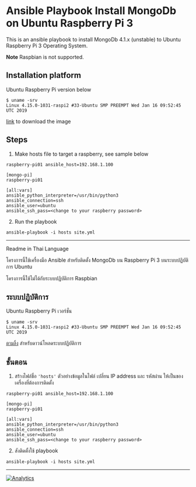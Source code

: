 # Ansible Playbook Install MongoDb on Ubuntu Raspberry Pi 3
This is an ansible playbook to install MongoDb 4.1.x (unstable) to Ubuntu Raspberry Pi 3 Operating System.

**Note** Raspbian is not supported.

## Installation platform
Ubuntu Raspberry Pi version below 
```
$ uname -srv
Linux 4.15.0-1031-raspi2 #33-Ubuntu SMP PREEMPT Wed Jan 16 09:52:45 UTC 2019
```
[link](https://www.ubuntu.com/download/iot/raspberry-pi-2-3) to download the image


## Steps
1. Make hosts file to target a raspberry, see sample below
```
raspberry-pi01 ansible_host=192.168.1.100

[mongo-pi]
raspberry-pi01

[all:vars]
ansible_python_interpreter=/usr/bin/python3
ansible_connection=ssh
ansible_user=ubuntu
ansible_ssh_pass=<change to your raspberry password>
```
2. Run the playbook
```
ansible-playbook -i hosts site.yml
```
---
Readme in Thai Language

โครงการนี้ใช้เครื่องมือ Ansible สำหรับติดตั้ง MongoDb บน Raspberry Pi 3 บนระบบปฏิบัติการ Ubuntu

โครงการนี้ใช้ไม่ได้กับระบบปฏิบัติการ Raspbian

## ระบบปฏิบัติการ

Ubuntu Raspberry Pi เวอร์ชั่น
```
$ uname -srv
Linux 4.15.0-1031-raspi2 #33-Ubuntu SMP PREEMPT Wed Jan 16 09:52:45 UTC 2019
```
[ตามลิ้ง](https://www.ubuntu.com/download/iot/raspberry-pi-2-3) สำหรับดาวน์โหลดระบบปฏิบัติการ

## ชั้นตอน

1. สร้างไฟล์ชื่อ ```'hosts'``` ตัวอย่างข้อมูลในไฟล์ เปลี่ยน IP address และ รหัสผ่าน ให้เป็นของเครื่องที่ต้องการติดตั้ง
```
raspberry-pi01 ansible_host=192.168.1.100

[mongo-pi]
raspberry-pi01

[all:vars]
ansible_python_interpreter=/usr/bin/python3
ansible_connection=ssh
ansible_user=ubuntu
ansible_ssh_pass=<change to your raspberry password>
```
2. สังติดตั้งใช้ playbook
```
ansible-playbook -i hosts site.yml
```
---
[![Analytics](https://ga-beacon.appspot.com/UA-140393747-1/welcome-page)](https://github.com/igrigorik/ga-beacon)
